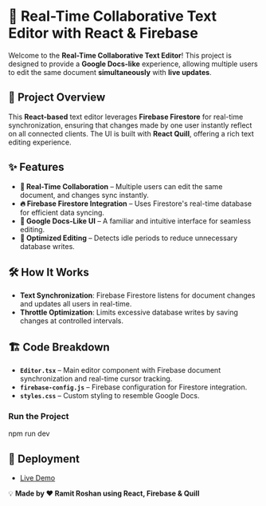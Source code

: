 # 📝 Real-Time Collaborative Text Editor with React & Firebase

Welcome to the **Real-Time Collaborative Text Editor**! This project is designed to provide a **Google Docs-like** experience, allowing multiple users to edit the same document **simultaneously** with **live updates**. 

## 🚀 Project Overview
This **React-based** text editor leverages **Firebase Firestore** for real-time synchronization, ensuring that changes made by one user instantly reflect on all connected clients. The UI is built with **React Quill**, offering a rich text editing experience.

## ✨ Features
- **🔄 Real-Time Collaboration** – Multiple users can edit the same document, and changes sync instantly.
- **🔥 Firebase Firestore Integration** – Uses Firestore's real-time database for efficient data syncing.
- **📄 Google Docs-Like UI** – A familiar and intuitive interface for seamless editing.
- **📡 Optimized Editing** – Detects idle periods to reduce unnecessary database writes.

## 🛠️ How It Works
- **Text Synchronization**: Firebase Firestore listens for document changes and updates all users in real-time.
- **Throttle Optimization**: Limits excessive database writes by saving changes at controlled intervals.

## 🏗️ Code Breakdown
- **`Editor.tsx`** – Main editor component with Firebase document synchronization and real-time cursor tracking.
- **`firebase-config.js`** – Firebase configuration for Firestore integration.
- **`styles.css`** – Custom styling to resemble Google Docs.


###  Run the Project
npm run dev

## 🚀 Deployment
- [Live Demo](https://live-text-editor-eight.vercel.app/)

💡 **Made by ❤️ Ramit Roshan using React, Firebase & Quill**
